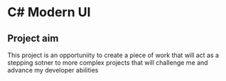 # C# Modern UI

## Project aim
This project is an opportuniity to create a piece of work that will act as a stepping sotner to more complex projects that will challenge me and advance my developer abilities 
